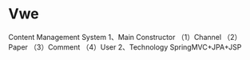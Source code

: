# Vwe
Content Management System
1、Main Constructor
（1）Channel
（2）Paper
（3）Comment
（4）User
2、Technology
  SpringMVC+JPA+JSP
